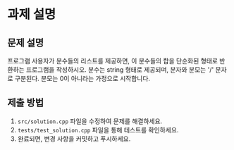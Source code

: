 # 과제 설명

## 문제 설명
프로그램 사용자가 분수들의 리스트를 제공하면, 이 분수들의 합을 단순화된 형태로 반환하는 프로그램을 작성하시오. 분수는 string 형태로 제공되며, 분자와 분모는 '/' 문자로 구분된다. 분모는 0이 아니라는 가정으로 시작합니다.

## 제출 방법
1. `src/solution.cpp` 파일을 수정하여 문제를 해결하세요.
2. `tests/test_solution.cpp` 파일을 통해 테스트를 확인하세요.
3. 완료되면, 변경 사항을 커밋하고 푸시하세요.
